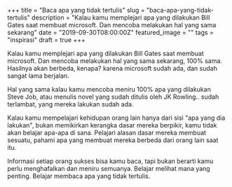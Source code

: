 +++
title = "Baca apa yang tidak tertulis"
slug = "baca-apa-yang-tidak-tertulis"
description = "Kalau kamu memplejari apa yang dilakukan Bill Gates saat membuat microsoft. Dan mencoba melakukan hal yang sama sekarang"
date = "2019-09-30T08:00:00Z"
featured_image = ""
tags = "inspirasi"
draft = true
+++ 
 
Kalau kamu memplejari apa yang dilakukan Bill Gates saat membuat microsoft. Dan mencoba melakukan hal yang sama sekarang, 100% sama. Hasilnya akan berbeda, kenapa? karena microsoft sudah ada, dan sudah sangat lama berjalan.

Hal yang sama kalau kamu mencoba meniru 100% apa yang dilakukan Steve Job, atau menulis novel yang sudah ditulis oleh JK Rowling.. sudah terlambat, yang mereka lakukan sudah ada. 

Kalau kamu mempelajari kehidupan orang lain hanya dari sisi "apa yang dia lakukan", bukan memikirkan kerangka dasar mereka berpikir, kamu tidak akan belajar apa-apa di sana. Pelajari alasan dasar mereka membuat sesuatu, pahami apa yang membuat mereka berbeda dari orang lain saat itu.

Informasi setiap orang sukses bisa kamu baca, tapi bukan berarti kamu perlu menghafalkan dan meniru semuanya. Belajar melihat mana yang penting. Belajar membaca apa yang tidak tertulis.